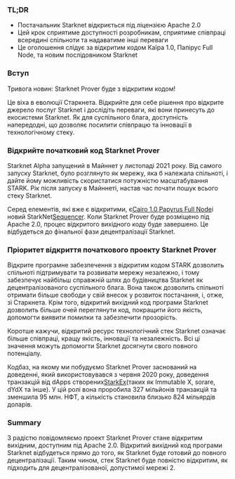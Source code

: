### TL;DR

* Постачальник Starknet відкриється під ліцензією Apache 2.0
* Цей крок сприятиме доступності розробникам, сприятиме співпраці всередині спільноти та надаватиме інші переваги
* Це оголошення слідує за відкритим кодом Каїра 1.0, Папірус Full Node, та новим послідовником Starknet

### Вступ

Тривога новин: Starknet Prover буде з відкритим кодом!

Це віха в еволюції Старкнета. Відкрийте для себе рішення про відкрите джерело послуг Starknet і дослідіть переваги, які вони принесуть до екосистеми Starknet. Як для суспільного блага, доступність напередодні, що дозволяє посилити співпрацю та інновації в технологічному стеку.

### Відкрийте початковий код Starknet Prover

Starknet Alpha запущений в Майннет у листопаді 2021 року. Від самого запуску Starknet, було розглянуто як мережу, яка б належала спільноті, і дайте йому можливість скористатися потужністю масштабування STARK. Рік після запуску в Майннеті, настав час почати пошук всього стеку Starknet.

Серед елементів, які вже є відкритими, є[Cairo 1.0](https://medium.com/starkware/open-sourcing-cairo-1-0-b3100a664bb0),[Papyrus Full Node](https://medium.com/starkware/papyrus-an-open-source-starknet-full-node-396f7cd90202)і новий StarkNet[Sequencer](https://starkware.medium.com/starknets-new-sequencer-339e63845003). Коли Starknet Prover буде розміщено під Apache 2.0, процес відкритого вихідного коду буде завершено. Це відбудеться до фінальної фази децентралізації Starknet.

### Пріоритет відкриття початкового проекту Starknet Prover

Відкрите програмне забезпечення з відкритим кодом STARK дозволить спільноті підтримувати та розвивати мережу незалежно, і тому забезпечує найбільш справжній шлях до будівництва Starknet як децентралізованого суспільного блага. Вона також дозволить спільноті отримати більше свободи у свій внесок у розвиток постачання, і, отже, зі Старкнета. Крім того, відкритий вихідний код програми Starknet дозволить більше очей переглянути код, покращити його якість, допомогти виявити помилки та забезпечити прозорість.

Коротше кажучи, відкритий ресурс технологічний стек Starknet означає більше співпраці, кращу якість, інновації та незалежність. Всі ці значення можуть допомогти Starknet досягнути свого повного потенціалу.

Кодбаз, на якому ми побудуємо Starknet Prover заснований на доведенні, який використовувався з червня 2020 року, доведення транзакцій від dApps створених[StarkEx](https://medium.com/starkware/starks-starkex-and-starknet-9a426680745a)(таких як Immutable X, sorare, dYdX та інше). У цій ролі вона проробила 327 мільйонів транзакцій та зменшила 95 млн. НФТ, а кількість становила близько 824 мільярдів доларів.

### Summary

З радістю повідомляємо проект Starknet Prover стане відкритим вихідним, доступним під Apache 2.0. Відкритий вихідний код програми Starknet відбудеться прямо до того, як Starknet буде готовий до повного децентралізації. Таким чином, стек Starknet буде повністю відкритим, як підходить для децентралізованої, допустимої мережі 2.